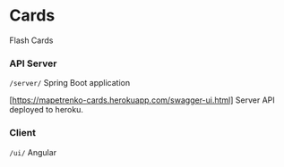# Cards

Flash Cards

### API Server
`/server/` Spring Boot application

[https://mapetrenko-cards.herokuapp.com/swagger-ui.html] Server API deployed to heroku.

### Client
`/ui/` Angular 


